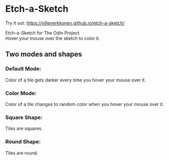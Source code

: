 # Etch-a-Sketch

Try it out: https://villeverkkonen.github.io/etch-a-sketch/

Etch-a-Sketch for The Odin Project.
<br />
Hover your mouse over the sketch to color it.

## Two modes and shapes

### Default Mode:
Color of a tile gets darker every time you hover your mouse over it.

### Color Mode:
Color of a tile changes to random color when you hover your mouse over it.

### Square Shape:
Tiles are squares.

### Round Shape:
Tiles are round.